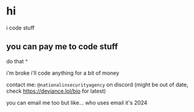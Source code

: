 # hi

i code stuff

## you can pay me to code stuff

do that ^

i'm broke i'll code anything for a bit of money

contact me: `@nationalinsecurityagency` on discord (might be out of date, check https://deviance.lol/bio for latest)

you can email me too but like... who uses email it's 2024
